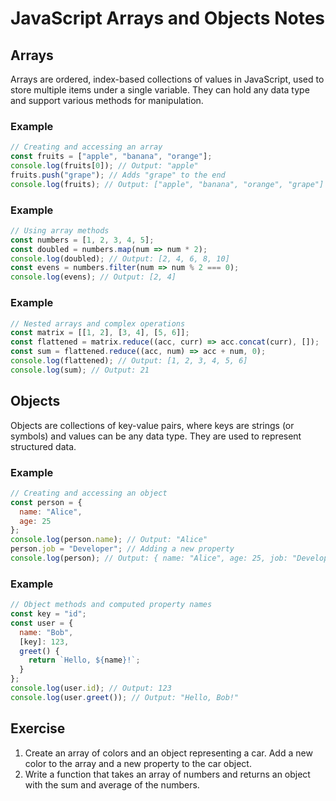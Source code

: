 # JavaScript Arrays and Objects Notes

## Arrays

Arrays are ordered, index-based collections of values in JavaScript, used to store multiple items under a single variable. They can hold any data type and support various methods for manipulation.

### Example

```javascript
// Creating and accessing an array
const fruits = ["apple", "banana", "orange"];
console.log(fruits[0]); // Output: "apple"
fruits.push("grape"); // Adds "grape" to the end
console.log(fruits); // Output: ["apple", "banana", "orange", "grape"]
```

### Example 

```javascript
// Using array methods
const numbers = [1, 2, 3, 4, 5];
const doubled = numbers.map(num => num * 2);
console.log(doubled); // Output: [2, 4, 6, 8, 10]
const evens = numbers.filter(num => num % 2 === 0);
console.log(evens); // Output: [2, 4]
```

### Example

```javascript
// Nested arrays and complex operations
const matrix = [[1, 2], [3, 4], [5, 6]];
const flattened = matrix.reduce((acc, curr) => acc.concat(curr), []);
const sum = flattened.reduce((acc, num) => acc + num, 0);
console.log(flattened); // Output: [1, 2, 3, 4, 5, 6]
console.log(sum); // Output: 21
```

## Objects

Objects are collections of key-value pairs, where keys are strings (or symbols) and values can be any data type. They are used to represent structured data.

### Example

```javascript
// Creating and accessing an object
const person = {
  name: "Alice",
  age: 25
};
console.log(person.name); // Output: "Alice"
person.job = "Developer"; // Adding a new property
console.log(person); // Output: { name: "Alice", age: 25, job: "Developer" }
```

### Example

```javascript
// Object methods and computed property names
const key = "id";
const user = {
  name: "Bob",
  [key]: 123,
  greet() {
    return `Hello, ${name}!`;
  }
};
console.log(user.id); // Output: 123
console.log(user.greet()); // Output: "Hello, Bob!"
```

### 

## Exercise

1. Create an array of colors and an object representing a car. Add a new color to the array and a new property to the car object.
2. Write a function that takes an array of numbers and returns an object with the sum and average of the numbers.